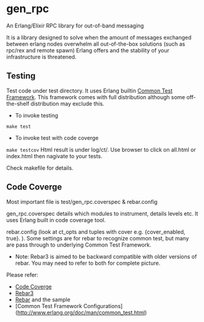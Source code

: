 gen_rpc
===
An Erlang/Elixir RPC library for out-of-band messaging

It is a library designed to solve when the amount of messages exchanged between erlang nodes overwhelm all out-of-the-box solutions (such as rpc/rex and remote spawn) Erlang offers and the stability of your infrastructure is threatened.

Testing
---
Test code under test directory. It uses Erlang builtin [Common Test Framework](http://www.erlang.org/doc/apps/common_test/basics_chapter.html). 
This framework comes with full distribution although some off-the-shelf distribution may exclude this. 
* To invoke testing

``` make test ```

* To invoke test with code coverge

``` make testcov ```
Html result is under log/ct/. Use browser to click on all.html or index.html then nagivate to your tests.

Check makefile for details. 

Code Coverge
---
Most important file is test/gen_rpc.coverspec & rebar.config

gen_rpc.coverspec details which modules to instrument, details levels etc. It uses Erlang built in code coverage tool.

rebar.config (look at ct_opts and tuples with cover e.g. {cover_enabled, true}. ). 
Some settings are for rebar to recognize common test, but many are pass through to underlying Common Test Framework.
* Note: Rebar3 is aimed to be backward compatible with older versions of rebar. You may need to refer to both for complete picture.

Please refer:
* [Code Coverge](http://www.erlang.org/doc/apps/common_test/cover_chapter.html)
* [Rebar3](https://www.rebar3.org/docs/configuration)
* [Rebar](https://github.com/rebar/rebar/wiki) and the sample
* [Common Test Framework Configurations] (http://www.erlang.org/doc/man/common_test.html)

